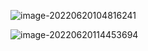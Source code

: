 ![image-20220620104816241](https://pymjl.oss-cn-shanghai.aliyuncs.com/picgo/image-20220620104816241.png)



![image-20220620114453694](https://pymjl.oss-cn-shanghai.aliyuncs.com/picgo/image-20220620114453694.png)